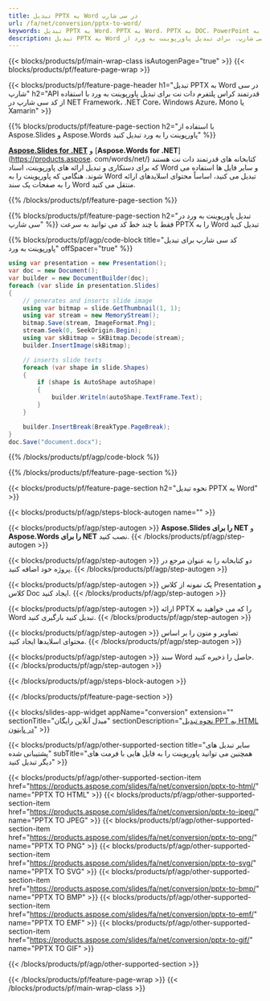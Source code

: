 ```yaml
---
title: تبدیل PPTX به Word در سی شارپ
url: /fa/net/conversion/pptx-to-word/
keywords: تبدیل PPTX به Word، PPTX به Word، PPTX به DOC، PowerPoint به Word، C# API، کتابخانه دات نت
description: تبدیل PPTX به Word در سی شارپ. برای تبدیل پاورپوینت به ورد از .NET library API استفاده کنید
---
```


{{< blocks/products/pf/main-wrap-class isAutogenPage="true" >}}
{{< blocks/products/pf/feature-page-wrap >}}

{{< blocks/products/pf/feature-page-header h1="تبدیل PPTX به Word در سی شارپ" h2="API قدرتمند کراس پلتفرم دات نت برای تبدیل پاورپوینت به ورد با استفاده از کد سی شارپ در NET Framework، .NET Core، Windows Azure، Mono یا Xamarin" >}}

{{% blocks/products/pf/feature-page-section h2="با استفاده از Aspose.Slides و Aspose.Words پاورپوینت را به ورد تبدیل کنید" %}}

[**Aspose.Slides for .NET**](https://products.aspose.com/slides/fa/net/) و [**Aspose.Words for .NET**](https://products.aspose. com/words/net/) کتابخانه های قدرتمند دات نت هستند که برای دستکاری و تبدیل ارائه های پاورپوینت، اسناد Word و سایر فایل ها استفاده می شوند. هنگامی که پاورپوینت را به Word تبدیل می کنید، اساساً محتوای اسلایدهای ارائه را به صفحات یک سند Word منتقل می کنید.

{{% /blocks/products/pf/feature-page-section %}}




{{% blocks/products/pf/feature-page-section  h2="تبدیل پاورپوینت به ورد در سی شارپ" %}}
فقط با چند خط کد می توانید به سرعت PPTX را به Word تبدیل کنید

{{% blocks/products/pf/agp/code-block title="کد سی شارپ برای تبدیل پاورپوینت به ورد" offSpacer="true" %}}
```cs
using var presentation = new Presentation();
var doc = new Document();
var builder = new DocumentBuilder(doc);
foreach (var slide in presentation.Slides)
{
    // generates and inserts slide image
    using var bitmap = slide.GetThumbnail(1, 1);
    using var stream = new MemoryStream();
    bitmap.Save(stream, ImageFormat.Png);
    stream.Seek(0, SeekOrigin.Begin);
    using var skBitmap = SKBitmap.Decode(stream);
    builder.InsertImage(skBitmap);

    // inserts slide texts
    foreach (var shape in slide.Shapes)
    {
        if (shape is AutoShape autoShape)
        {
            builder.Writeln(autoShape.TextFrame.Text);
        }
    }

    builder.InsertBreak(BreakType.PageBreak);
}
doc.Save("document.docx");
```
{{% /blocks/products/pf/agp/code-block %}}

{{% /blocks/products/pf/feature-page-section %}}




{{< blocks/products/pf/feature-page-section  h2="نحوه تبدیل PPTX به Word" >}}


{{< blocks/products/pf/agp/steps-block-autogen name="" >}}


{{< blocks/products/pf/agp/step-autogen >}}
**Aspose.Slides را برای NET** و **Aspose.Words را برای NET** نصب کنید. 
{{< /blocks/products/pf/agp/step-autogen >}}

{{< blocks/products/pf/agp/step-autogen >}}
دو کتابخانه را به عنوان مرجع در پروژه خود اضافه کنید.
{{< /blocks/products/pf/agp/step-autogen >}}

{{< blocks/products/pf/agp/step-autogen >}}
یک نمونه از کلاس Presentation و کلاس Doc ایجاد کنید.
{{< /blocks/products/pf/agp/step-autogen >}}

{{< blocks/products/pf/agp/step-autogen >}}
ارائه PPTX را که می خواهید به Word تبدیل کنید بارگیری کنید.
{{< /blocks/products/pf/agp/step-autogen >}}

{{< blocks/products/pf/agp/step-autogen >}}
تصاویر و متون را بر اساس محتوای اسلایدها ایجاد کنید.
{{< /blocks/products/pf/agp/step-autogen >}}

{{< blocks/products/pf/agp/step-autogen >}}
سند Word حاصل را ذخیره کنید.
{{< /blocks/products/pf/agp/step-autogen >}}


{{< /blocks/products/pf/agp/steps-block-autogen >}}


{{< /blocks/products/pf/feature-page-section >}}




{{< blocks/slides-app-widget  appName="conversion" extension="" sectionTitle="مبدل آنلاین رایگان" sectionDescription="[نحوه تبدیل PPT به HTML در پایتون](https://products.aspose.com/slides/fa/en/python-net/conversion/ppt-to-html/)" >}}

{{< blocks/products/pf/agp/other-supported-section title="سایر تبدیل های پشتیبانی شده" subTitle="همچنین می توانید پاورپوینت را به فایل هایی با فرمت های دیگر تبدیل کنید" >}}


{{< blocks/products/pf/agp/other-supported-section-item href="https://products.aspose.com/slides/fa/net/conversion/pptx-to-html/" name="PPTX TO HTML" >}}
{{< blocks/products/pf/agp/other-supported-section-item href="https://products.aspose.com/slides/fa/net/conversion/pptx-to-jpeg/" name="PPTX TO JPEG" >}}
{{< blocks/products/pf/agp/other-supported-section-item href="https://products.aspose.com/slides/fa/net/conversion/pptx-to-png/" name="PPTX TO PNG" >}}
{{< blocks/products/pf/agp/other-supported-section-item href="https://products.aspose.com/slides/fa/net/conversion/pptx-to-svg/" name="PPTX TO SVG" >}}
{{< blocks/products/pf/agp/other-supported-section-item href="https://products.aspose.com/slides/fa/net/conversion/pptx-to-bmp/" name="PPTX TO BMP" >}}
{{< blocks/products/pf/agp/other-supported-section-item href="https://products.aspose.com/slides/fa/net/conversion/pptx-to-emf/" name="PPTX TO EMF" >}}
{{< blocks/products/pf/agp/other-supported-section-item href="https://products.aspose.com/slides/fa/net/conversion/pptx-to-gif/" name="PPTX TO GIF" >}}



{{< /blocks/products/pf/agp/other-supported-section >}}

{{< /blocks/products/pf/feature-page-wrap >}}
{{< /blocks/products/pf/main-wrap-class >}}